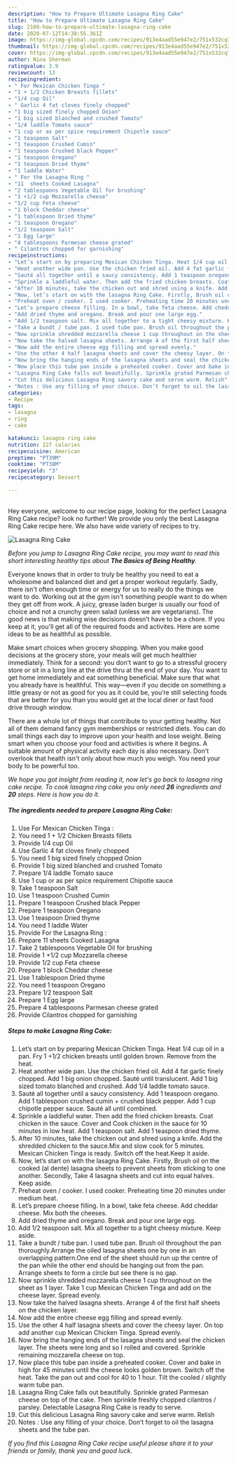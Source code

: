 ```yaml
---
description: "How to Prepare Ultimate Lasagna Ring Cake"
title: "How to Prepare Ultimate Lasagna Ring Cake"
slug: 2109-how-to-prepare-ultimate-lasagna-ring-cake
date: 2020-07-12T14:38:55.361Z
image: https://img-global.cpcdn.com/recipes/913e4aad55e947e2/751x532cq70/lasagna-ring-cake-recipe-main-photo.jpg
thumbnail: https://img-global.cpcdn.com/recipes/913e4aad55e947e2/751x532cq70/lasagna-ring-cake-recipe-main-photo.jpg
cover: https://img-global.cpcdn.com/recipes/913e4aad55e947e2/751x532cq70/lasagna-ring-cake-recipe-main-photo.jpg
author: Nina Sherman
ratingvalue: 3.9
reviewcount: 13
recipeingredient:
- " For Mexican Chicken Tinga "
- "1 + 1/2 Chicken Breasts fillets"
- "1/4 cup Oil"
- " Garlic 4 fat cloves finely chopped"
- "1 big sized finely chopped Onion"
- "1 big sized blanched and crushed Tomato"
- "1/4 laddle Tomato sauce"
- "1 cup or as per spice requirement Chipotle sauce"
- "1 teaspoon Salt"
- "1 teaspoon Crushed Cumin"
- "1 teaspoon Crushed black Pepper"
- "1 teaspoon Oregano"
- "1 teaspoon Dried thyme"
- "1 laddle Water"
- " For the Lasagna Ring "
- "11  sheets Cooked Lasagna"
- "2 tablespoons Vegetable Oil for brushing"
- "1 +1/2 cup Mozzarella cheese"
- "1/2 cup Feta cheese"
- "1 block Cheddar cheese"
- "1 tablespoon Dried thyme"
- "1 teaspoon Oregano"
- "1/2 teaspoon Salt"
- "1 Egg large"
- "4 tablespoons Parmesan cheese grated"
- " Cilantros chopped for garnishing"
recipeinstructions:
- "Let’s start on by preparing Mexican Chicken Tinga. Heat 1/4 cup oil in a pan. Fry 1 +1/2 chicken breasts until golden brown. Remove from the heat."
- "Heat another wide pan. Use the chicken fried oil. Add 4 fat garlic finely chopped. Add 1 big onion chopped. Sauté until translucent. Add 1 big sized tomato blanched and crushed. Add 1/4 laddle tomato sauce."
- "Sauté all together until a saucy consistency. Add 1 teaspoon oregano. Add 1 tablespoon crushed cumin + crushed black pepper. Add 1 cup chipotle pepper sauce. Sauté all until combined."
- "Sprinkle a laddleful water. Then add the fried chicken breasts. Coat chicken in the sauce. Cover and Cook chicken in the sauce for 10 minutes in low heat. Add 1 teaspoon salt. Add 1 teaspoon dried thyme."
- "After 10 minutes, take the chicken out and shred using a knife. Add the shredded chicken to the sauce.Mix and slow cook for 5 minutes. Mexican Chicken Tinga is ready. Switch off the heat.Keep it aside."
- "Now, let’s start on with the lasagna Ring Cake. Firstly, Brush oil on the cooked (al dente) lasagna sheets to prevent sheets from sticking to one another. Secondly, Take 4 lasagna sheets and cut into equal halves. Keep aside."
- "Preheat oven / cooker. I used cooker. Preheating time 20 minutes under medium heat."
- "Let’s prepare cheese filling. In a bowl, take feta cheese. Add cheddar cheese. Mix both the cheeses."
- "Add dried thyme and oregano. Break and pour one large egg."
- "Add 1/2 teaspoon salt. Mix all together to a tight cheesy mixture. Keep aside."
- "Take a bundt / tube pan. I used tube pan. Brush oil throughout the pan thoroughly.Arrange the oiled lasagna sheets one by one in an overlapping pattern.One end of the sheet should run up the centre of the pan while the other end should be hanging out from the pan. Arrange sheets to form a circle but see there is no gap."
- "Now sprinkle shredded mozzarella cheese 1 cup throughout on the sheet as 1 layer. Take 1 cup Mexican Chicken Tinga and add on the cheese layer. Spread evenly."
- "Now take the halved lasagna sheets. Arrange 4 of the first half sheets on the chicken layer."
- "Now add the entire cheese egg filling and spread evenly."
- "Use the other 4 half lasagna sheets and cover the cheesy layer. On top add another cup Mexican Chicken Tinga. Spread evenly."
- "Now bring the hanging ends of the lasagna sheets and seal the chicken layer. The sheets were long and so I rolled and covered. Sprinkle remaining mozzarella cheese on top."
- "Now place this tube pan inside a preheated cooker. Cover and bake in high for 45 minutes until the cheese looks golden brown. Switch off the heat. Take the pan out and cool for 40 to 1 hour. Tilt the cooled / slightly warm tube pan."
- "Lasagna Ring Cake falls out beautifully. Sprinkle grated Parmesan cheese on top of the cake. Then sprinkle freshly chopped cilantros / parsley. Delectable Lasagna Ring Cake is ready to serve."
- "Cut this delicious Lasagna Ring savory cake and serve warm. Relish"
- "Notes : Use any filling of your choice. Don’t forget to oil the lasagna sheets and the tube pan."
categories:
- Recipe
tags:
- lasagna
- ring
- cake

katakunci: lasagna ring cake 
nutrition: 227 calories
recipecuisine: American
preptime: "PT39M"
cooktime: "PT38M"
recipeyield: "3"
recipecategory: Dessert

---
```

<br>
Hey everyone, welcome to our recipe page, looking for the perfect Lasagna Ring Cake recipe? look no further! We provide you only the best Lasagna Ring Cake recipe here. We also have wide variety of recipes to try.
<br>


![Lasagna Ring Cake](https://img-global.cpcdn.com/recipes/913e4aad55e947e2/751x532cq70/lasagna-ring-cake-recipe-main-photo.jpg)

<i>Before you jump to Lasagna Ring Cake recipe, you may want to read this short interesting healthy tips about <strong>The Basics of Being Healthy</strong>.</i>

Everyone knows that in order to truly be healthy you need to eat a wholesome and balanced diet and get a proper workout regularly. Sadly, there isn't often enough time or energy for us to really do the things we want to do. Working out at the gym isn't something people want to do when they get off from work. A juicy, grease laden burger is usually our food of choice and not a crunchy green salad (unless we are vegetarians). The good news is that making wise decisions doesn’t have to be a chore. If you keep at it, you'll get all of the required foods and activites. Here are some ideas to be as healthful as possible.

Make smart choices when grocery shopping. When you make good decisions at the grocery store, your meals will get much healthier immediately. Think for a second: you don't want to go to a stressful grocery store or sit in a long line at the drive thru at the end of your day. You want to get home immediately and eat something beneficial. Make sure that what you already have is healthful. This way—even if you decide on something a little greasy or not as good for you as it could be, you’re still selecting foods that are better for you than you would get at the local diner or fast food drive through window.

There are a whole lot of things that contribute to your getting healthy. Not all of them demand fancy gym memberships or restricted diets. You can do small things each day to improve upon your health and lose weight. Being smart when you choose your food and activities is where it begins. A suitable amount of physical activity each day is also necessary. Don't overlook that health isn't only about how much you weigh. You need your body to be powerful too. 


<i>We hope you got insight from reading it, now let's go back to lasagna ring cake recipe. To cook lasagna ring cake you only need <strong>26</strong> ingredients and <strong>20</strong> steps. Here is how you do it.
</i>

##### The ingredients needed to prepare Lasagna Ring Cake:

1. Use  For Mexican Chicken Tinga :
1. You need 1 + 1/2 Chicken Breasts fillets
1. Provide 1/4 cup Oil
1. Use  Garlic 4 fat cloves finely chopped
1. You need 1 big sized finely chopped Onion
1. Provide 1 big sized blanched and crushed Tomato
1. Prepare 1/4 laddle Tomato sauce
1. Use 1 cup or as per spice requirement Chipotle sauce
1. Take 1 teaspoon Salt
1. Use 1 teaspoon Crushed Cumin
1. Prepare 1 teaspoon Crushed black Pepper
1. Prepare 1 teaspoon Oregano
1. Use 1 teaspoon Dried thyme
1. You need 1 laddle Water
1. Provide  For the Lasagna Ring :
1. Prepare 11  sheets Cooked Lasagna
1. Take 2 tablespoons Vegetable Oil for brushing
1. Provide 1 +1/2 cup Mozzarella cheese
1. Provide 1/2 cup Feta cheese
1. Prepare 1 block Cheddar cheese
1. Use 1 tablespoon Dried thyme
1. You need 1 teaspoon Oregano
1. Prepare 1/2 teaspoon Salt
1. Prepare 1 Egg large
1. Prepare 4 tablespoons Parmesan cheese grated
1. Provide  Cilantros chopped for garnishing


##### Steps to make Lasagna Ring Cake:

1. Let’s start on by preparing Mexican Chicken Tinga. Heat 1/4 cup oil in a pan. Fry 1 +1/2 chicken breasts until golden brown. Remove from the heat.
1. Heat another wide pan. Use the chicken fried oil. Add 4 fat garlic finely chopped. Add 1 big onion chopped. Sauté until translucent. Add 1 big sized tomato blanched and crushed. Add 1/4 laddle tomato sauce.
1. Sauté all together until a saucy consistency. Add 1 teaspoon oregano. Add 1 tablespoon crushed cumin + crushed black pepper. Add 1 cup chipotle pepper sauce. Sauté all until combined.
1. Sprinkle a laddleful water. Then add the fried chicken breasts. Coat chicken in the sauce. Cover and Cook chicken in the sauce for 10 minutes in low heat. Add 1 teaspoon salt. Add 1 teaspoon dried thyme.
1. After 10 minutes, take the chicken out and shred using a knife. Add the shredded chicken to the sauce.Mix and slow cook for 5 minutes. Mexican Chicken Tinga is ready. Switch off the heat.Keep it aside.
1. Now, let’s start on with the lasagna Ring Cake. Firstly, Brush oil on the cooked (al dente) lasagna sheets to prevent sheets from sticking to one another. Secondly, Take 4 lasagna sheets and cut into equal halves. Keep aside.
1. Preheat oven / cooker. I used cooker. Preheating time 20 minutes under medium heat.
1. Let’s prepare cheese filling. In a bowl, take feta cheese. Add cheddar cheese. Mix both the cheeses.
1. Add dried thyme and oregano. Break and pour one large egg.
1. Add 1/2 teaspoon salt. Mix all together to a tight cheesy mixture. Keep aside.
1. Take a bundt / tube pan. I used tube pan. Brush oil throughout the pan thoroughly.Arrange the oiled lasagna sheets one by one in an overlapping pattern.One end of the sheet should run up the centre of the pan while the other end should be hanging out from the pan. Arrange sheets to form a circle but see there is no gap.
1. Now sprinkle shredded mozzarella cheese 1 cup throughout on the sheet as 1 layer. Take 1 cup Mexican Chicken Tinga and add on the cheese layer. Spread evenly.
1. Now take the halved lasagna sheets. Arrange 4 of the first half sheets on the chicken layer.
1. Now add the entire cheese egg filling and spread evenly.
1. Use the other 4 half lasagna sheets and cover the cheesy layer. On top add another cup Mexican Chicken Tinga. Spread evenly.
1. Now bring the hanging ends of the lasagna sheets and seal the chicken layer. The sheets were long and so I rolled and covered. Sprinkle remaining mozzarella cheese on top.
1. Now place this tube pan inside a preheated cooker. Cover and bake in high for 45 minutes until the cheese looks golden brown. Switch off the heat. Take the pan out and cool for 40 to 1 hour. Tilt the cooled / slightly warm tube pan.
1. Lasagna Ring Cake falls out beautifully. Sprinkle grated Parmesan cheese on top of the cake. Then sprinkle freshly chopped cilantros / parsley. Delectable Lasagna Ring Cake is ready to serve.
1. Cut this delicious Lasagna Ring savory cake and serve warm. Relish
1. Notes : Use any filling of your choice. Don’t forget to oil the lasagna sheets and the tube pan.


<i>If you find this Lasagna Ring Cake recipe useful please share it to your friends or family, thank you and good luck.</i>
